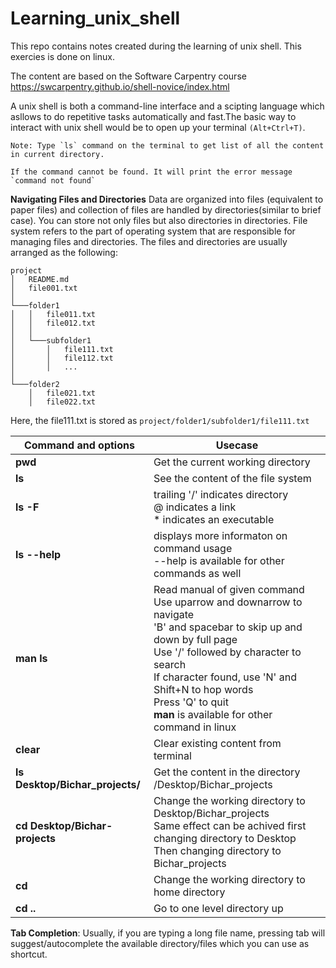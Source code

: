 # Learning_unix_shell
This repo contains notes created during the learning of unix shell. This exercies is done on linux. 

The content are based on the Software Carpentry course https://swcarpentry.github.io/shell-novice/index.html

A unix shell is both a command-line interface and a scipting language which asllows to do repetitive tasks automatically and fast.The basic way to interact with unix shell would be to open up your terminal `(Alt+Ctrl+T)`. 


```
Note: Type `ls` command on the terminal to get list of all the content in current directory.
```

```
If the command cannot be found. It will print the error message `command not found` 
```

**Navigating Files and Directories** 
Data are organized into files (equivalent to paper files) and collection of files are handled by directories(similar to brief case). You can store not only files but also directories in directories. 
File system refers to the part of operating system that are responsible for managing files and directories. The files and directories are usually arranged as the following: 
```
project
│   README.md
│   file001.txt    
│
└───folder1
│   │   file011.txt
│   │   file012.txt
│   │
│   └───subfolder1
│       │   file111.txt
│       │   file112.txt
│       │   ...
│   
└───folder2
    │   file021.txt
    │   file022.txt
```
Here, the file111.txt is stored as `project/folder1/subfolder1/file111.txt`


| Command and options     | Usecase |
| ----------- | ----------- |
| **pwd**   | Get the current working directory      |
| **ls**   | See the content of the file system     |
| **ls -F**   | trailing '/' indicates directory <br /> @ indicates a link <br /> * indicates an executable      |
| **ls --help**   | displays more informaton on command usage <br /> --help is available for other commands as well     |
| **man ls**   | Read manual of given command <br /> Use uparrow and downarrow to navigate <br /> 'B' and spacebar to skip up and down by full page <br /> Use '/' followed by character to search <br/> If character found, use 'N' and Shift+N to hop words<br/>Press 'Q' to quit <br />**man** is available for other command in linux      |
| **clear**   | Clear existing content from terminal    |
| **ls Desktop/Bichar_projects/**   | Get the content in the directory /Desktop/Bichar_projects      |
| **cd Desktop/Bichar-projects**   | Change the working directory to Desktop/Bichar_projects  <br/> Same effect can be achived first changing directory to Desktop <br/> Then changing directory to Bichar_projects   |
| **cd**   | Change the working directory to home directory      |
| **cd ..**   | Go to one level directory up    |

**Tab Completion**: Usually, if you are typing a long file name, pressing tab will suggest/autocomplete the available directory/files which you can use as shortcut.